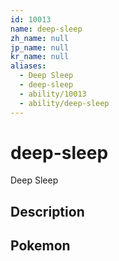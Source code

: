 ```yaml
---
id: 10013
name: deep-sleep
zh_name: null
jp_name: null
kr_name: null
aliases:
  - Deep Sleep
  - deep-sleep
  - ability/10013
  - ability/deep-sleep
---
```

# deep-sleep

Deep Sleep

## Description



## Pokemon



